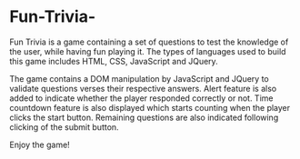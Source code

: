 # Fun-Trivia-
Fun Trivia is a game containing a set of questions to test the knowledge of the user, while having fun playing it. The types of languages used to build this game includes HTML, CSS, JavaScript and JQuery.

The game contains a DOM manipulation by JavaScript and JQuery to validate questions verses their respective answers. Alert feature is also added to indicate whether the player responded correctly or not. Time countdown feature is also displayed which starts counting when the player clicks the start button. Remaining questions are also indicated following clicking of the submit button.

Enjoy the game!
